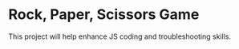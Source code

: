 # Rock, Paper, Scissors Game

This project will help enhance JS coding and troubleshooting skills.

